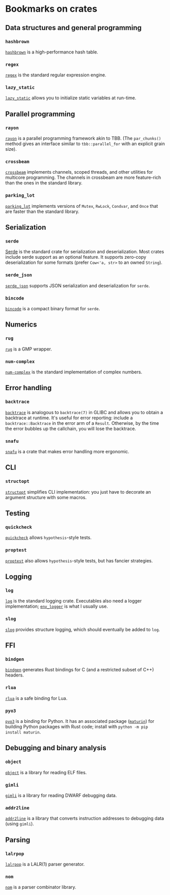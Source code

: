 # Bookmarks on crates

## Data structures and general programming

### `hashbrown`

[`hashbrown`](https://crates.io/crates/hashbrown) is a
high-performance hash table.

### `regex`

[`regex`](https://crates.io/crates/regex) is the standard regular
expression engine.

### `lazy_static`

[`lazy_static`](https://crates.io/crates/lazy_static) allows you to
initialize static variables at run-time.

## Parallel programming

### `rayon`

[`rayon`](https://crates.io/crates/rayon) is a parallel programming
framework akin to TBB. (The `par_chunks()` method gives an interface
similar to `tbb::parallel_for` with an explicit grain size).

### `crossbeam`

[`crossbeam`](https://crates.io/crates/crossbeam) implements channels,
scoped threads, and other utilities for multicore programming. The
channels in crossbeam are more feature-rich than the ones in the
standard library.

### `parking_lot`

[`parking_lot`](https://crates.io/crates/parking_lot) implements
versions of `Mutex`, `RwLock`, `Condvar`, and `Once` that are faster
than the standard library.

## Serialization

### `serde`

[Serde](https://serde.rs) is the standard crate for serialization and
deserialization. Most crates include serde support as an optional
feature. It supports zero-copy deserialization for some formats
(prefer `Cow<'a, str>` to an owned `String`).

### `serde_json`

[`serde_json`](https://crates.io/crates/serde_json) supports JSON
serialization and deserialization for `serde`.

### `bincode`

[`bincode`](https://crates.io/crates/bincode) is a compact binary
format for `serde`.

## Numerics

### `rug`

[`rug`](https://crates.io/crates/rug) is a GMP wrapper.

### `num-complex`

[`num-complex`](https://crates.io/crates/num-complex) is the standard
implementation of complex numbers.

## Error handling

### `backtrace`

[`backtrace`](https://crates.io/crates/backtrace) is analogous to
`backtrace(7)` in GLIBC and allows you to obtain a backtrace at
runtime. It's useful for error reporting: include a
`backtrace::Backtrace` in the error arm of a `Result`. Otherwise, by
the time the error bubbles up the callchain, you will lose the
backtrace.

### `snafu`

[`snafu`](https://crates.io/crates/snafu) is a crate that makes error
handling more ergonomic.

## CLI

### `structopt`

[`structopt`](https://crates.io/crates/structopt) simplifies CLI
implementation: you just have to decorate an argument structure with
some macros.

## Testing

### `quickcheck`

[`quickcheck`](https://crates.io/crates/quickcheck) allows
`hypothesis`-style tests.

### `proptest`

[`proptest`](https://crates.io/crates/proptest) also allows
`hypothesis`-style tests, but has fancier strategies.

## Logging

### `log`

[`log`](https://crates.io/crates/log) is the standard logging
crate. Executables also need a logger implementation;
[`env_logger`](https://crates.io/crates/env_logger) is what I usually
use.

### `slog`

[`slog`](https://crates.io/crates/slog) provides structure logging,
which should eventually be added to `log`.

## FFI

### `bindgen`

[`bindgen`](https://crates.io/crates/bindgen) generates Rust bindings
for C (and a restricted subset of C++) headers.

### `rlua`

[`rlua`](https://crates.io/crates/rlua) is a safe binding for Lua.

### `pyo3`

[`pyo3`](https://pyo3.rs/) is a binding for Python. It has an
associated package ([`maturin`](https://github.com/PyO3/maturin)) for
building Python packages with Rust code; install with `python -m pip
install maturin`.

## Debugging and binary analysis

### `object`

[`object`](https://crates.io/crates/object) is a library for reading
ELF files.

### `gimli`

[`gimli`](https://crates.io/crates/gimli) is a library for reading
DWARF debugging data.

### `addr2line`

[`addr2line`](https://crates.io/crates/addr2line) is a library that
converts instruction addresses to debugging data (using `gimli`).

## Parsing

### `lalrpop`

[`lalrpop`](https://crates.io/crates/lalrpop) is a LALR(1) parser
generator.

### `nom`

[`nom`](https://crates.io/crates/nom) is a parser combinator library.

